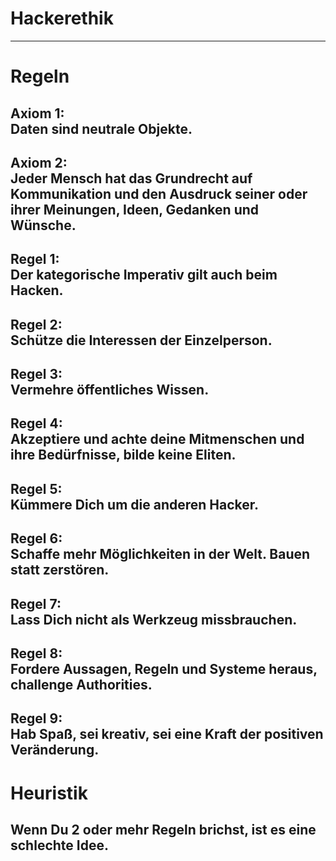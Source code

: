 # Hackerethik

<hr>

# Regeln

## Axiom 1: <br> Daten sind **neutrale Objekte**.

## Axiom 2:<br> Jeder Mensch hat das **Grundrecht auf Kommunikation** und den Ausdruck seiner oder ihrer Meinungen, Ideen, Gedanken und Wünsche.

## Regel 1:<br> Der kategorische Imperativ gilt auch beim Hacken.

## Regel 2:<br> Schütze die **Interessen der Einzelperson**.

## Regel 3:<br> **Vermehre öffentliches Wissen**.

## Regel 4:<br> Akzeptiere und **achte deine Mitmenschen** und ihre Bedürfnisse, bilde keine Eliten.

## Regel 5:<br> Kümmere Dich um die anderen Hacker.

## Regel 6:<br> Schaffe mehr Möglichkeiten in der Welt. **Bauen statt zerstören**.

## Regel 7:<br> Lass Dich nicht **als Werkzeug missbrauchen**.

## Regel 8:<br> **Fordere Aussagen, Regeln und Systeme heraus**, challenge Authorities.

## Regel 9:<br> Hab **Spaß**, sei **kreativ**, sei eine Kraft der **positiven Veränderung**.

# Heuristik

## Wenn Du **2 oder mehr Regeln** brichst, ist es eine schlechte Idee.




